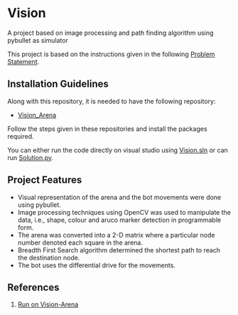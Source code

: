 # Vision
A project based on image processing and path finding algorithm using pybullet as simulator

This project is based on the instructions given in the following [Problem Statement](https://drive.google.com/file/d/1gC5mwmm_vMUPtPOinPhZ4rZZTMcA5sih/view?usp=sharing).

## Installation Guidelines
Along with this repository, it is needed to have the following repository:
* [Vision_Arena](https://github.com/Robotics-Club-IIT-BHU/Vision-2.0-2020-Arena)

Follow the steps given in these repositories and install the packages required.

You can either run the code directly on visual studio using [Vision.sln](https://github.com/milind-prajapat/Vision/blob/main/Vision.sln) or can run [Solution.py](https://github.com/milind-prajapat/Vision/blob/main/Solution.py).

## Project Features
* Visual representation of the arena and the bot movements were done using pybullet.
* Image processing techniques using OpenCV was used to manipulate the data, i.e., shape, colour and aruco marker detection in programmable form.
* The arena was converted into a 2-D matrix where a particular node number denoted each square in the arena.
* Breadth First Search algorithm determined the shortest path to reach the destination node.
* The bot uses the differential drive for the movements.

## References
1. [Run on Vision-Arena](https://drive.google.com/file/d/16UYtqpRY0y2ey_q_UJsuPqzUj9xVu7Z1/view?usp=sharing)

